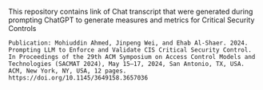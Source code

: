 This repository contains link of Chat transcript that were generated during prompting ChatGPT to generate measures and metrics for Critical Security Controls

```Publication: Mohiuddin Ahmed, Jinpeng Wei, and Ehab Al-Shaer. 2024. Prompting LLM to Enforce and Validate CIS Critical Security Control. In Proceedings of the 29th ACM Symposium on Access Control Models and Technologies (SACMAT 2024), May 15–17, 2024, San Antonio, TX, USA. ACM, New York, NY, USA, 12 pages. https://doi.org/10.1145/3649158.3657036```
